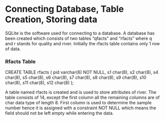 # Connecting Database, Table Creation, Storing data 
SQLite is the software used for connecting to a database. A database has been created 
which consists of two tables “qfacts” and “rfacts” where q and r stands for quality and river. 
Initially the rfacts table contains only 1 row of data.

### Rfacts Table 
CREATE TABLE rfacts
(
pid varchar(6) NOT NULL,
s1 char(8), s2 char(8), s4 char(8), s5 char(8), s6 char(8), s7 char(8), s8 char(8), s9 char(8), s10 char(8), s11 char(8), s12 char(8)
);

A table named rfacts is created and is used to store attributes of river. The table 
consists of 14, except the first column all the remaining columns are of char data type of length 
8. First column is used to determine the sample number hence it is assigned with a constraint 
NOT NULL which means the field should not be left empty while entering the data.

